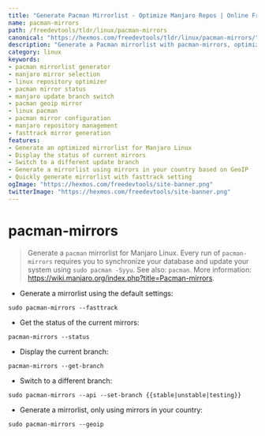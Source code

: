 ```yaml
---
title: "Generate Pacman Mirrorlist - Optimize Manjaro Repos | Online Free DevTools by Hexmos"
name: pacman-mirrors
path: /freedevtools/tldr/linux/pacman-mirrors
canonical: "https://hexmos.com/freedevtools/tldr/linux/pacman-mirrors/"
description: "Generate a Pacman mirrorlist with pacman-mirrors, optimizing your Manjaro Linux repositories for faster updates.  Free online tool, no registration required."
category: linux
keywords:
- pacman mirrorlist generator
- manjaro mirror selection
- linux repository optimizer
- pacman mirror status
- manjaro update branch switch
- pacman geoip mirror
- linux pacman
- pacman mirror configuration
- manjaro repository management
- fasttrack mirror generation
features:
- Generate an optimized mirrorlist for Manjaro Linux
- Display the status of current mirrors
- Switch to a different update branch
- Generate a mirrorlist using mirrors in your country based on GeoIP
- Quickly generate mirrorlist with fasttrack setting
ogImage: "https://hexmos.com/freedevtools/site-banner.png"
twitterImage: "https://hexmos.com/freedevtools/site-banner.png"
---
```


# pacman-mirrors

> Generate a `pacman` mirrorlist for Manjaro Linux.
> Every run of `pacman-mirrors` requires you to synchronize your database and update your system using `sudo pacman -Syyu`.
> See also: `pacman`.
> More information: <https://wiki.manjaro.org/index.php?title=Pacman-mirrors>.

- Generate a mirrorlist using the default settings:

`sudo pacman-mirrors --fasttrack`

- Get the status of the current mirrors:

`pacman-mirrors --status`

- Display the current branch:

`pacman-mirrors --get-branch`

- Switch to a different branch:

`sudo pacman-mirrors --api --set-branch {{stable|unstable|testing}}`

- Generate a mirrorlist, only using mirrors in your country:

`sudo pacman-mirrors --geoip`
